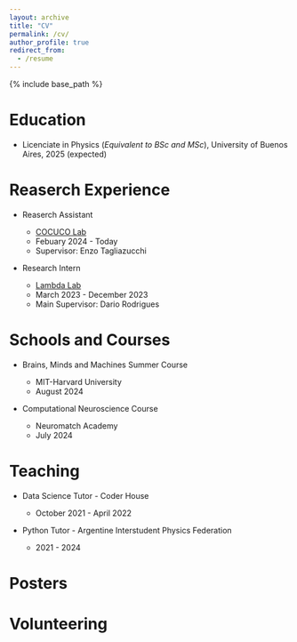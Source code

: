 ```yaml
---
layout: archive
title: "CV"
permalink: /cv/
author_profile: true
redirect_from:
  - /resume
---
```


{% include base_path %}

Education
======
* Licenciate in Physics (_Equivalent to BSc and MSc_), University of Buenos Aires, 2025 (expected)

Reaserch Experience
======
* Reaserch Assistant
  * [COCUCO Lab](https://www.cocucolab.org/)
  * Febuary 2024 - Today
  * Supervisor: Enzo Tagliazucchi

* Research Intern
  * [Lambda Lab](http://lambda.df.uba.ar/portfolio/about/)
  * March 2023 - December 2023
  * Main Supervisor: Dario Rodrigues

Schools and Courses
======
* Brains, Minds and Machines Summer Course
  * MIT-Harvard University
  * August 2024

* Computational Neuroscience Course
  * Neuromatch Academy
  * July 2024
  
Teaching
======
* Data Science Tutor - Coder House
  * October 2021 - April 2022

* Python Tutor - Argentine Interstudent Physics Federation 
  * 2021 - 2024 

Posters
======
  
Volunteering
======
